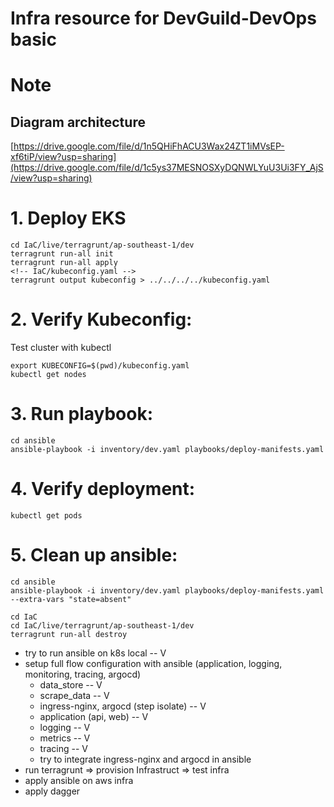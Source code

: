 # Infra resource for DevGuild-DevOps basic

# Note
## Diagram architecture 
[https://drive.google.com/file/d/1n5QHiFhACU3Wax24ZT1iMVsEP-xf6tiP/view?usp=sharing](https://drive.google.com/file/d/1c5ys37MESNOSXyDQNWLYuU3Ui3FY_AjS/view?usp=sharing)

# 1. Deploy EKS
```
cd IaC/live/terragrunt/ap-southeast-1/dev
terragrunt run-all init
terragrunt run-all apply
<!-- IaC/kubeconfig.yaml -->
terragrunt output kubeconfig > ../../../../kubeconfig.yaml
```

# 2. Verify Kubeconfig:
Test cluster with kubectl
```
export KUBECONFIG=$(pwd)/kubeconfig.yaml
kubectl get nodes
```

# 3. Run playbook:
```
cd ansible
ansible-playbook -i inventory/dev.yaml playbooks/deploy-manifests.yaml
```

# 4. Verify deployment:
```
kubectl get pods
```

# 5. Clean up ansible:
```
cd ansible
ansible-playbook -i inventory/dev.yaml playbooks/deploy-manifests.yaml --extra-vars "state=absent"

cd IaC
cd IaC/live/terragrunt/ap-southeast-1/dev
terragrunt run-all destroy
```

- try to run ansible on k8s local -- V
- setup full flow configuration with ansible (application, logging, monitoring, tracing, argocd)
  - data_store -- V
  - scrape_data -- V
  - ingress-nginx, argocd (step isolate) -- V
  - application (api, web) -- V
  - logging -- V
  - metrics -- V
  - tracing -- V
  - try to integrate ingress-nginx and argocd in ansible
- run terragrunt => provision Infrastruct => test infra
- apply ansible on aws infra
- apply dagger